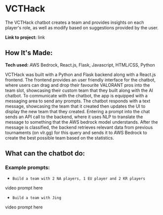 # VCTHack
The VCTHack chatbot creates a team and provides insights on each player's role, as well as modify based on suggestions provided by the user. 

**Link to project:** link

## How It's Made:

**Tech used:** AWS Bedrock, React.js, Flask, Javascript, HTML/CSS, Python 

VCTHack was built with a Python and Flask backend along with a React.js frontend. The frontend provides an user friendly interface for the chatbot, where users can drag and drop their favourite VALORANT pros into the team slot, showcasing their custom team that they built along with the AI chatbot. To communicate with the chatbot, the app is equipped with a messaging area to send any prompts. The chatbot responds with a text message, showcasing the team that it created then updates the UI to display the new team that they created. Entering a prompt into the chat sends an API call to the backend, where it uses NLP to translate the message to something that the AWS bedrock model understands. After the message is classified, the backend retrieves relevant data from previous tournaments (on vlr.gg) for this query and sends it to AWS Bedrock to create the best possible team based on the statistics. 

## What can the chatbot do:

### Example prompts:
- `Build a team with 2 NA players, 1 EU player and 2 KR players`

video prompt here

- `Build a team with Jing`

video prompt here

